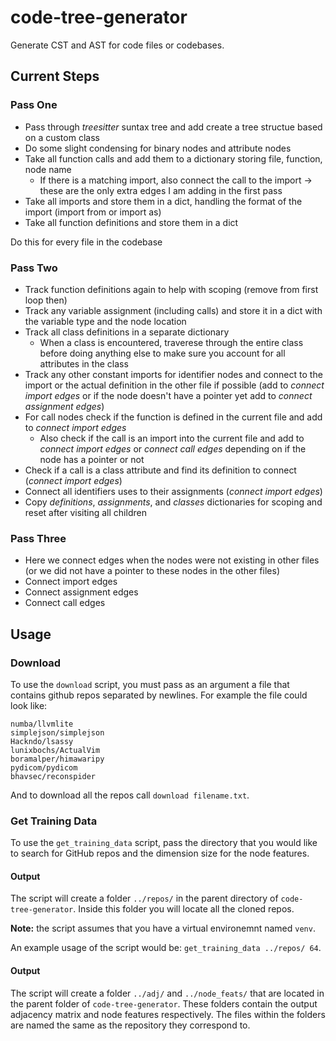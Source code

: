 # code-tree-generator
Generate CST and AST for code files or codebases.

## Current Steps

### Pass One
- Pass through *treesitter* suntax tree and add create a tree structue based on a custom class
- Do some slight condensing for binary nodes and attribute nodes
- Take all function calls and add them to a dictionary storing file, function, node name
  - If there is a matching import, also connect the call to the import $\rightarrow$ these are the only extra edges I am adding in the first pass
- Take all imports and store them in a dict, handling the format of the import (import from or import as)
- Take all function definitions and store them in a dict

Do this for every file in the codebase

### Pass Two
- Track function definitions again to help with scoping (remove from first loop then)
- Track any variable assignment (including calls) and store it in a dict with the variable type and the node location
- Track all class definitions in a separate dictionary
  - When a class is encountered, traverese through the entire class before doing anything else to make sure you account for all attributes in the class
- Track any other constant imports for identifier nodes and connect to the import or the actual definition in the other file if possible (add to *connect import edges* or if the node doesn't have a pointer yet add to *connect assignment edges*)
- For call nodes check if the function is defined in the current file and add to *connect import edges*
  - Also check if the call is an import into the current file and add to *connect import edges* or *connect call edges* depending on if the node has a pointer or not
- Check if a call is a class attribute and find its definition to connect (*connect import edges*)
- Connect all identifiers uses to their assignments (*connect import edges*)
- Copy *definitions*, *assignments*, and *classes* dictionaries for scoping and reset after visiting all children

### Pass Three
- Here we connect edges when the nodes were not existing in other files (or we did not have a pointer to these nodes in the other files)
- Connect import edges
- Connect assignment edges
- Connect call edges

## Usage

### Download
To use the `download` script, you must pass as an argument a file that contains github repos separated by newlines. For example the file could look like:
```
numba/llvmlite
simplejson/simplejson
Hackndo/lsassy
lunixbochs/ActualVim
boramalper/himawaripy
pydicom/pydicom
bhavsec/reconspider
```
And to download all the repos call `download filename.txt`.

### Get Training Data
To use the `get_training_data` script, pass the directory that you would like to search for GitHub repos and the dimension size for the node features.

#### Output
The script will create a folder `../repos/` in the parent directory of `code-tree-generator`. Inside this folder you will locate all the cloned repos.

**Note:** the script assumes that you have a virtual environemnt named `venv`.

An example usage of the script would be: `get_training_data ../repos/ 64`.

#### Output
The script will create a folder `../adj/` and `../node_feats/` that are located in the parent folder of `code-tree-generator`. These folders contain the output adjacency matrix and node features respectively. The files within the folders are named the same as the repository they correspond to.


